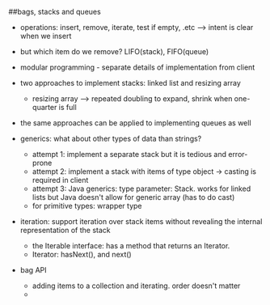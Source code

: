 ##bags, stacks and queues

* operations: insert, remove, iterate, test if empty, .etc --> intent is clear when we insert
* but which item do we remove? LIFO(stack), FIFO(queue)

* modular programming - separate details of implementation from client

* two approaches to implement stacks: linked list and resizing array
    * resizing array --> repeated doubling to expand, shrink when one-quarter is full
* the same approaches can be applied to implementing queues as well

* generics: what about other types of data than strings?
    * attempt 1: implement a separate stack but it is tedious and error-prone
    * attempt 2: implement a stack with items of type object -> casting is required in client
    * attempt 3: Java generics: type parameter: Stack<Item>. works for linked lists but Java doesn't allow for generic array
    (has to do cast)
    * for primitive types: wrapper type
    
* iteration: support iteration over stack items without revealing the internal representation of the stack
    * the Iterable interface: has a method that returns an Iterator.
    * Iterator: hasNext(), and next()
    
    
* bag API
    * adding items to a collection and iterating. order doesn't matter
    * 
  


